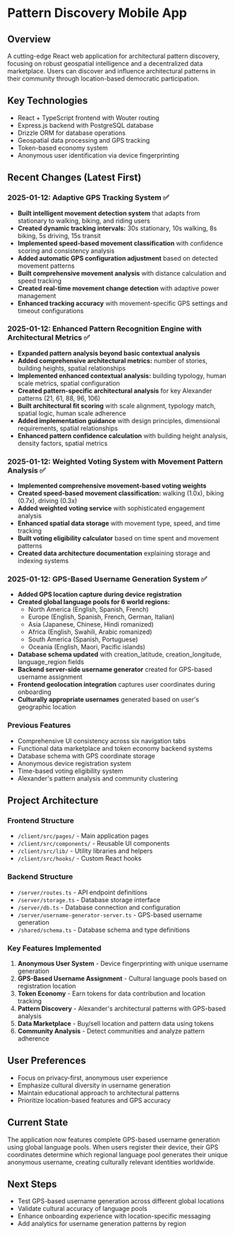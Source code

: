 # Pattern Discovery Mobile App

## Overview
A cutting-edge React web application for architectural pattern discovery, focusing on robust geospatial intelligence and a decentralized data marketplace. Users can discover and influence architectural patterns in their community through location-based democratic participation.

## Key Technologies
- React + TypeScript frontend with Wouter routing
- Express.js backend with PostgreSQL database
- Drizzle ORM for database operations
- Geospatial data processing and GPS tracking
- Token-based economy system
- Anonymous user identification via device fingerprinting

## Recent Changes (Latest First)

### 2025-01-12: Adaptive GPS Tracking System ✅
- **Built intelligent movement detection system** that adapts from stationary to walking, biking, and riding users
- **Created dynamic tracking intervals:** 30s stationary, 10s walking, 8s biking, 5s driving, 15s transit
- **Implemented speed-based movement classification** with confidence scoring and consistency analysis
- **Added automatic GPS configuration adjustment** based on detected movement patterns
- **Built comprehensive movement analysis** with distance calculation and speed tracking
- **Created real-time movement change detection** with adaptive power management
- **Enhanced tracking accuracy** with movement-specific GPS settings and timeout configurations

### 2025-01-12: Enhanced Pattern Recognition Engine with Architectural Metrics ✅
- **Expanded pattern analysis beyond basic contextual analysis**
- **Added comprehensive architectural metrics:** number of stories, building heights, spatial relationships
- **Implemented enhanced contextual analysis:** building typology, human scale metrics, spatial configuration
- **Created pattern-specific architectural analysis** for key Alexander patterns (21, 61, 88, 96, 106)
- **Built architectural fit scoring** with scale alignment, typology match, spatial logic, human scale adherence
- **Added implementation guidance** with design principles, dimensional requirements, spatial relationships
- **Enhanced pattern confidence calculation** with building height analysis, density factors, spatial metrics

### 2025-01-12: Weighted Voting System with Movement Pattern Analysis ✅
- **Implemented comprehensive movement-based voting weights**
- **Created speed-based movement classification:** walking (1.0x), biking (0.7x), driving (0.3x)
- **Added weighted voting service** with sophisticated engagement analysis
- **Enhanced spatial data storage** with movement type, speed, and time tracking
- **Built voting eligibility calculator** based on time spent and movement patterns
- **Created data architecture documentation** explaining storage and indexing systems

### 2025-01-12: GPS-Based Username Generation System ✅
- **Added GPS location capture during device registration**
- **Created global language pools for 6 world regions:**
  - North America (English, Spanish, French)
  - Europe (English, Spanish, French, German, Italian)
  - Asia (Japanese, Chinese, Hindi romanized)
  - Africa (English, Swahili, Arabic romanized)
  - South America (Spanish, Portuguese)
  - Oceania (English, Maori, Pacific islands)
- **Database schema updated** with creation_latitude, creation_longitude, language_region fields
- **Backend server-side username generator** created for GPS-based username assignment
- **Frontend geolocation integration** captures user coordinates during onboarding
- **Culturally appropriate usernames** generated based on user's geographic location

### Previous Features
- Comprehensive UI consistency across six navigation tabs
- Functional data marketplace and token economy backend systems
- Database schema with GPS coordinate storage
- Anonymous device registration system
- Time-based voting eligibility system
- Alexander's pattern analysis and community clustering

## Project Architecture

### Frontend Structure
- `/client/src/pages/` - Main application pages
- `/client/src/components/` - Reusable UI components  
- `/client/src/lib/` - Utility libraries and helpers
- `/client/src/hooks/` - Custom React hooks

### Backend Structure
- `/server/routes.ts` - API endpoint definitions
- `/server/storage.ts` - Database storage interface
- `/server/db.ts` - Database connection and configuration
- `/server/username-generator-server.ts` - GPS-based username generation
- `/shared/schema.ts` - Database schema and type definitions

### Key Features Implemented
1. **Anonymous User System** - Device fingerprinting with unique username generation
2. **GPS-Based Username Assignment** - Cultural language pools based on registration location
3. **Token Economy** - Earn tokens for data contribution and location tracking
4. **Pattern Discovery** - Alexander's architectural patterns with GPS-based analysis
5. **Data Marketplace** - Buy/sell location and pattern data using tokens
6. **Community Analysis** - Detect communities and analyze pattern adherence

## User Preferences
- Focus on privacy-first, anonymous user experience
- Emphasize cultural diversity in username generation
- Maintain educational approach to architectural patterns
- Prioritize location-based features and GPS accuracy

## Current State
The application now features complete GPS-based username generation using global language pools. When users register their device, their GPS coordinates determine which regional language pool generates their unique anonymous username, creating culturally relevant identities worldwide.

## Next Steps
- Test GPS-based username generation across different global locations
- Validate cultural accuracy of language pools
- Enhance onboarding experience with location-specific messaging
- Add analytics for username generation patterns by region